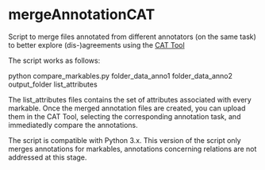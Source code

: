 # mergeAnnotationCAT
Script to merge files annotated from different annotators (on the same task) to better explore (dis-)agreements using the <a href="https://dh.fbk.eu/resources/cat-content-annotation-tool">CAT Tool</a>

The script works as follows:

python compare_markables.py folder_data_anno1 folder_data_anno2 output_folder list_attributes

The list_attributes files contains the set of attributes associated with every markable.
Once the merged annotation files are created, you can upload them in the CAT Tool, selecting the corresponding annotation task, and immediatedly compare the annotations.

The script is compatible with Python 3.x. This version of the script only merges annotations for markables, annotations concerning relations are not addressed at this stage. 
